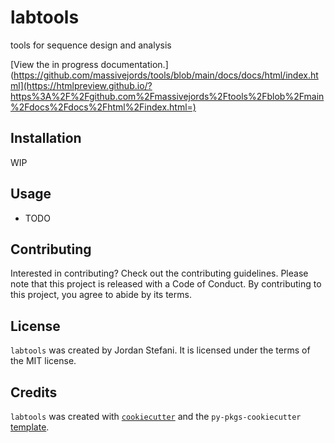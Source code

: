 # labtools

tools for sequence design and analysis

[View the in progress documentation.](https://github.com/massivejords/tools/blob/main/docs/docs/html/index.html](https://htmlpreview.github.io/?https%3A%2F%2Fgithub.com%2Fmassivejords%2Ftools%2Fblob%2Fmain%2Fdocs%2Fdocs%2Fhtml%2Findex.html=)

## Installation

WIP

## Usage

- TODO

## Contributing

Interested in contributing? Check out the contributing guidelines. Please note that this project is released with a Code of Conduct. By contributing to this project, you agree to abide by its terms.

## License

`labtools` was created by Jordan Stefani. It is licensed under the terms of the MIT license.

## Credits

`labtools` was created with [`cookiecutter`](https://cookiecutter.readthedocs.io/en/latest/) and the `py-pkgs-cookiecutter` [template](https://github.com/py-pkgs/py-pkgs-cookiecutter).
